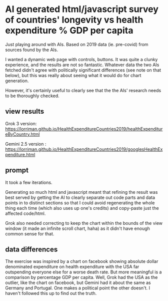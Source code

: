 # AI generated html/javascript survey of countries' longevity vs health expenditure % GDP per capita

Just playing around with AIs. Based on 2019 data (ie. pre-covid) from sources found by the AIs.

I wanted a dynamic web page with controls, buttons. It was quite a clunky experience, and the results are not so fantastic. Whatever data the two AIs fetched didn't agree with politically significant differences (see note on that below), but this was really about seeing what it would do for chart generation.

However, it's certainly useful to clearly see that the the AIs' research needs to be thoroughly checked. 

## view results

Grok 3 version: https://lorriman.github.io/HealthExpenditureCountries2019/healthExpenditureByCountry.html

Gemini 2.5 version : https://lorriman.github.io/HealthExpenditureCountries2019/googlesHealthExpenditure.html

## prompt

It took a few iterations. 

Generating so much html and javascript meant that refining the result was best served by getting the AI to clearly separate out code parts and data points in to distinct sections so that I could avoid regenerating the whole thing each time (which also uses up one's credits) and copy-paste just the affected code/html. 

Grok also needed correcting to keep the chart within the bounds of the view window (it made an infinite scroll chart, haha) as it didn't have enough common sense for that. 

## data differences

The exercise was inspired by a chart on facebook showing absolute dollar denominated expenditure on health expenditure with the USA far outspending everyone else for a worse death rate. But more meaningful is a comparison by percentage GDP per capita. Well, Grok had the USA as the outlier, like the chart on facebook, but Gemini had it about the same as Germany and Portugal. One makes a political point the other doesn't. I haven't followed this up to find out the truth. 




